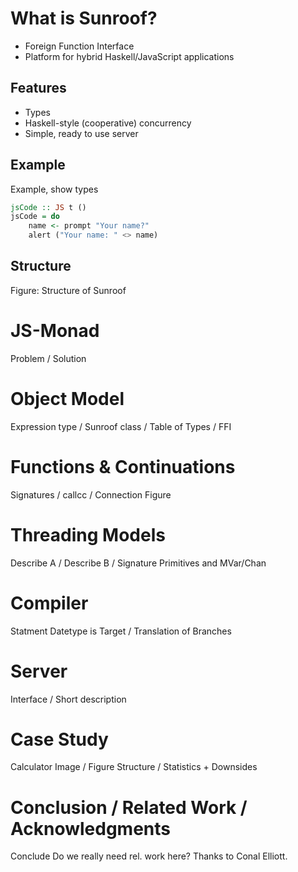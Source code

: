 # What is Sunroof?

 * Foreign Function Interface
 * Platform for hybrid Haskell/JavaScript applications


## Features

 * Types
 * Haskell-style (cooperative) concurrency
 * Simple, ready to use server


## Example

Example, show types

```haskell
jsCode :: JS t ()
jsCode = do
    name <- prompt "Your name?"
    alert ("Your name: " <> name)
```


## Structure

Figure: Structure of Sunroof


# JS-Monad

Problem / Solution


# Object Model

Expression type / Sunroof class / Table of Types / FFI


# Functions & Continuations

Signatures / callcc / Connection Figure


# Threading Models

Describe A / Describe B / Signature Primitives and MVar/Chan


# Compiler

Statment Datetype is Target / Translation of Branches


# Server

Interface / Short description


# Case Study

Calculator Image / Figure Structure / Statistics + Downsides


# Conclusion / Related Work / Acknowledgments

Conclude
Do we really need rel. work here?
Thanks to Conal Elliott.







